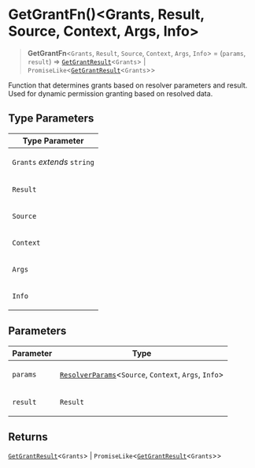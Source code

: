 # GetGrantFn()\<Grants, Result, Source, Context, Args, Info\>

> **GetGrantFn**\<`Grants`, `Result`, `Source`, `Context`, `Args`, `Info`\> = (`params`, `result`) => [`GetGrantResult`](GetGrantResult.md)\<`Grants`\> \| `PromiseLike`\<[`GetGrantResult`](GetGrantResult.md)\<`Grants`\>\>

Function that determines grants based on resolver parameters and result.
Used for dynamic permission granting based on resolved data.

## Type Parameters

<table>
<thead>
<tr>
<th>Type Parameter</th>
</tr>
</thead>
<tbody>
<tr>
<td>

`Grants` _extends_ `string`

</td>
</tr>
<tr>
<td>

`Result`

</td>
</tr>
<tr>
<td>

`Source`

</td>
</tr>
<tr>
<td>

`Context`

</td>
</tr>
<tr>
<td>

`Args`

</td>
</tr>
<tr>
<td>

`Info`

</td>
</tr>
</tbody>
</table>

## Parameters

<table>
<thead>
<tr>
<th>Parameter</th>
<th>Type</th>
</tr>
</thead>
<tbody>
<tr>
<td>

`params`

</td>
<td>

[`ResolverParams`](../../core/index/type-aliases/ResolverParams.md)\<`Source`, `Context`, `Args`, `Info`\>

</td>
</tr>
<tr>
<td>

`result`

</td>
<td>

`Result`

</td>
</tr>
</tbody>
</table>

## Returns

[`GetGrantResult`](GetGrantResult.md)\<`Grants`\> \| `PromiseLike`\<[`GetGrantResult`](GetGrantResult.md)\<`Grants`\>\>
